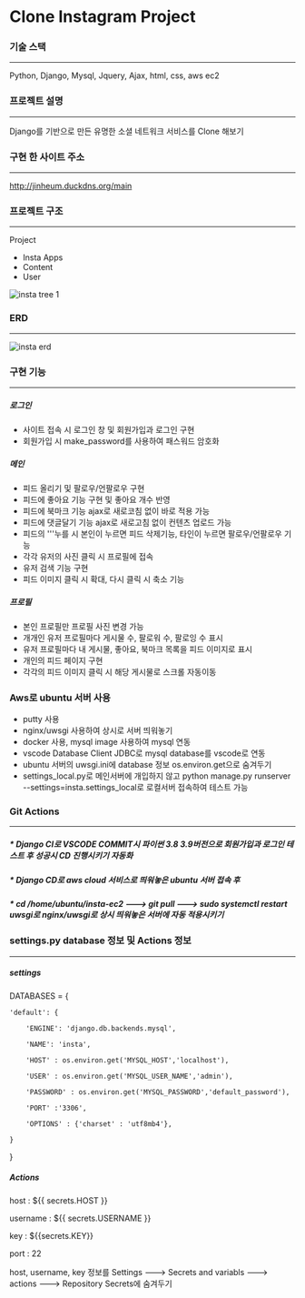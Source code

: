 # Clone Instagram Project

### 기술 스택
----------------------
Python, Django, Mysql, Jquery, Ajax, html, css, aws ec2
### 프로젝트 설명
----------------------
Django를 기반으로 만든 유명한 소셜 네트워크 서비스를 Clone 해보기
### 구현 한 사이트 주소
----------------------
http://jinheum.duckdns.org/main
### 프로젝트 구조
----------------------
Project
 * Insta
Apps
 * Content
 * User

![insta tree 1](https://github.com/jinheumkim/insta-ec2/assets/126999253/b00db149-e357-4d12-bb22-b7a96a03f1d5)

### ERD
-------------------
![insta erd](https://github.com/jinheumkim/insta-ec2/assets/126999253/193e71e8-02dd-4c4f-8efa-ff07a3c49d72)

### 구현 기능
--------------------
##### 로그인
* 사이트 접속 시 로그인 창 및 회원가입과 로그인 구현
* 회원가입 시 make_password를 사용하여 패스워드 암호화

##### 메인
* 피드 올리기 및 팔로우/언팔로우 구현
* 피드에 좋아요 기능 구현 및 좋아요 개수 반영
* 피드에 북마크 기능 ajax로 새로코침 없이 바로 적용 가능
* 피드에 댓글달기 기능 ajax로 새로고침 없이 컨텐츠 업로드 가능
* 피드의 '''누를 시 본인이 누르면 피드 삭제기능, 타인이 누르면 팔로우/언팔로우 기능
* 각각 유저의 사진 클릭 시 프로필에 접속
* 유저 검색 기능 구현
* 피드 이미지 클릭 시 확대, 다시 클릭 시 축소 기능

##### 프로필
* 본인 프로필만 프로필 사진 변경 가능
* 개개인 유저 프로필마다 게시물 수, 팔로워 수, 팔로잉 수 표시
* 유저 프로필마다 내 게시물, 좋아요, 북마크 목록을 피드 이미지로 표시
* 개인의 피드 페이지 구현
* 각각의 피드 이미지 클릭 시 해당 게시물로 스크롤 자동이동

### Aws로 ubuntu 서버 사용
* putty 사용
* nginx/uwsgi 사용하여 상시로 서버 띄워놓기
* docker 사용, mysql image 사용하여 mysql 연동
* vscode Database Client JDBC로 mysql database를 vscode로 연동
* ubuntu 서버의 uwsgi.ini에 database 정보 os.environ.get으로 숨겨두기
* settings_local.py로 메인서버에 개입하지 않고 python manage.py runserver --settings=insta.settings_local로 로컬서버 접속하여 테스트 가능

### Git Actions
---------------------
##### * Django CI로 VSCODE COMMIT시 파이썬 3.8 3.9버전으로 회원가입과 로그인 테스트 후 성공시 CD 진행시키기 자동화
##### * Django CD로 aws cloud 서비스로 띄워놓은 ubuntu 서버 접속 후
##### * cd /home/ubuntu/insta-ec2 ---> git pull ---> sudo systemctl restart uwsgi로 nginx/uwsgi로 상시 띄워놓은 서버에 자동 적용시키기

### settings.py database 정보 및 Actions 정보
--------------------
##### settings
DATABASES = {
    
    'default': {
        
        'ENGINE': 'django.db.backends.mysql',
        
        'NAME': 'insta',
        
        'HOST' : os.environ.get('MYSQL_HOST','localhost'),
        
        'USER' : os.environ.get('MYSQL_USER_NAME','admin'),
        
        'PASSWORD' : os.environ.get('MYSQL_PASSWORD','default_password'),
        
        'PORT' :'3306',
    
        'OPTIONS' : {'charset' : 'utf8mb4'},

    }

}
##### Actions
  host : ${{ secrets.HOST }}
  
  username : ${{ secrets.USERNAME }}
  
  key : ${{secrets.KEY}}

  port : 22

host, username,  key 정보를    Settings ---> Secrets and variabls ---> actions ---> Repository Secrets에 숨겨두기
